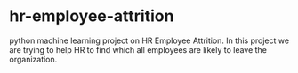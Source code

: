 # hr-employee-attrition
python machine learning project on HR Employee Attrition. In this project we are trying to help HR to find which all employees are likely to leave the organization.
